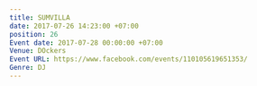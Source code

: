```yaml
---
title: SUMVILLA
date: 2017-07-26 14:23:00 +07:00
position: 26
Event date: 2017-07-28 00:00:00 +07:00
Venue: DOckers
Event URL: https://www.facebook.com/events/110105619651353/
Genre: DJ
---
```


